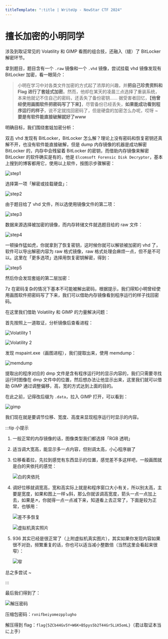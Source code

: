 ```yaml
---
titleTemplate: ":title | WriteUp - NewStar CTF 2024"
---
```


# 擅长加密的小明同学

涉及到取证常见的 Volatility 和 GIMP 看图的组合技，还融入（缝）了 BitLocker 解密环节。

拿到题目，题目含有一个 `.raw` 镜像和一个 `.vhd` 镜像，尝试挂载 vhd 镜像发现有 BitLocker 加密，看一眼简介：

> 小明在学习中对各类文件加密的方式起了浓厚的兴趣，并**把自己珍贵资料和 Flag 进行了套娃式加密**。然而，他却在某天的凌晨三点选择了重装系统，本来他就记不住自己的密码，还丢失了备份密钥……
> 据受害者回忆，**【他曾经使用画图软件把密码写了下来】**，尽管备份已经丢失，**如果能成功看到程序运行的样子**，说不定就找回密码了，但是硬盘的加密怎么办呢，哎呀 ~ **要是有软件能直接破解就好了www**

明确目标，我们围绕套娃加密分析：

双击 vhd 发现有 BitLocker，BitLocker 怎么解？理论上没有密码和恢复密钥还真解不开，也没有软件能直接破解，但是 dump 内存镜像的机器是成功解密 BitLocker 的，内存中会残留着 BitLocker 的密钥，而借助内存镜像来解密 BitLocker 的软件确实是有的，他是 `Elcomsoft Forensic Disk Decryptor`，基本上搜到的博客都用它，使用以上软件，按图示步骤解密：

![step1](/assets/images/wp/2024/week4/xiaoming3_1.png)

选择第一项「解密或挂载硬盘」：

![step2](/assets/images/wp/2024/week4/xiaoming3_2.png)

由于题目给了 vhd 文件，所以选使用镜像文件的第二项：

![step3](/assets/images/wp/2024/week4/xiaoming3_3.png)

数据来源选择被加密的镜像，而内存转储文件就选题目给的 raw 文件：

![step4](/assets/images/wp/2024/week4/xiaoming3_4.png)

一顿操作猛如虎，你就拿到了恢复密钥，这时候你就可以解锁被加密的 vhd 了，软件可以导出解密内容为 raw 格式镜像，raw 格式处理会麻烦一点，但不是不可以。这里在「更多选项」选择用恢复密钥解密，得到：

![step5](/assets/images/wp/2024/week4/xiaoming3_5.png)

然后你会发现套娃的第二层加密：

7z 在密码复杂的情况下基本不可能被解出密码，根据提示，我们得知小明曾经使用画图软件把密码写了下来，我们可以借助内存镜像看到程序运行的样子找回密码。

在这里我们借助 Volatility 和 GIMP 的力量解决问题：

首先按照上一道取证，分析镜像后查看进程：

![Volatility 1](/assets/images/wp/2024/week4/xiaoming3_6.png)

![Volatility 2](/assets/images/wp/2024/week4/xiaoming3_7.png)

发现 mspaint.exe<span data-desc>（画图进程）</span>，我们提取出来，使用 memdump：

![memdump](/assets/images/wp/2024/week4/xiaoming3_8.png)

提取出的程序对应的 dmp 文件是含有程序运行时的显示内容的，我们只需要寻找运行时图像在 dmp 文件中的位置，然后想办法让他显示出来，这里我们就可以借助 GIMP 通过调整偏移，高，宽的方式达到上面的目的。

在此之前，记得改后缀为 `.data`，拉入 GIMP 打开，可以看到：

![gimp](/assets/images/wp/2024/week4/xiaoming3_9.png)

我们现在就是要调节位移、宽度、高度来显现程序运行时显示的内容。

:::tip 小提示

1. 一般正常的内存镜像的话，图像类型我们都选择「RGB 透明」

2. 适当调大宽高，能显示多一点内容，但别调太高，小心程序崩了

3. 位移看着拉，先拉到感觉有东西显示的位置，感觉差不多这样吧，一般画图就是白的夹依托的感觉：

   ![白的夹依托](/assets/images/wp/2024/week4/xiaoming3_10.png)

4. 调好位移就调宽高，宽和高实际上就是和程序窗口大小有关，所以别太高，主要是宽度，如果和图上一样↘斜，那么你就该调高宽度，箭头一点一点加上去，如果是↗，你就得一点一点减下来，知道看上去正常了，下面是较为正常，也够用：

   ![差不多恢复](/assets/images/wp/2024/week4/xiaoming3_11.png)

   ![虚拟机真实照片](/assets/images/wp/2024/week4/xiaoming3_12.png)

5. 936 其实已经是很正常了（上附虚拟机真实图片），其实如果你发现内容如果很不对劲，频繁重复的话，你也可以适当减小整数倍（当然这里会看起来很窄）：

   ![窄](/assets/images/wp/2024/week4/xiaoming3_13.png)

总之多尝试 ~

:::

最后我们得到了：

![解压密码](/assets/images/wp/2024/week4/xiaoming3_14.png)

压缩包密码：`rxnifbeiyomezpplugho`

解压得到 flag：`flag{5ZCb44Gv5Y+W6K+B5pys5b2T44Gr5LiK5omL}`<span data-desc>（君は取证本当に上手）</span>
